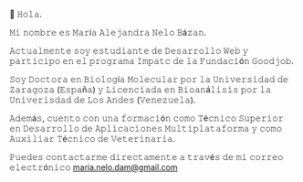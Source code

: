 👋 𝙷𝚘𝚕𝚊.

𝙼𝚒 𝚗𝚘𝚖𝚋𝚛𝚎 𝚎𝚜 𝙼𝚊𝚛í𝚊 𝙰𝚕𝚎𝚓𝚊𝚗𝚍𝚛𝚊 𝙽𝚎𝚕𝚘 𝙱á𝚣𝚊𝚗.

𝙰𝚌𝚝𝚞𝚊𝚕𝚖𝚎𝚗𝚝𝚎 𝚜𝚘𝚢 𝚎𝚜𝚝𝚞𝚍𝚒𝚊𝚗𝚝𝚎 𝚍𝚎 𝙳𝚎𝚜𝚊𝚛𝚛𝚘𝚕𝚕𝚘 𝚆𝚎𝚋 𝚢 𝚙𝚊𝚛𝚝𝚒𝚌𝚒𝚙𝚘 𝚎𝚗 𝚎𝚕 𝚙𝚛𝚘𝚐𝚛𝚊𝚖𝚊 𝙸𝚖𝚙𝚊𝚝𝚌 𝚍𝚎 𝚕𝚊 𝙵𝚞𝚗𝚍𝚊𝚌𝚒ó𝚗 𝙶𝚘𝚘𝚍𝚓𝚘𝚋.

𝚂𝚘𝚢 𝙳𝚘𝚌𝚝𝚘𝚛𝚊 𝚎𝚗 𝙱𝚒𝚘𝚕𝚘𝚐í𝚊 𝙼𝚘𝚕𝚎𝚌𝚞𝚕𝚊𝚛 𝚙𝚘𝚛 𝚕𝚊 𝚄𝚗𝚒𝚟𝚎𝚛𝚜𝚒𝚍𝚊𝚍 𝚍𝚎 𝚉𝚊𝚛𝚊𝚐𝚘𝚣𝚊 (𝙴𝚜𝚙𝚊ñ𝚊) 𝚢 𝙻𝚒𝚌𝚎𝚗𝚌𝚒𝚊𝚍𝚊 𝚎𝚗 𝙱𝚒𝚘𝚊𝚗á𝚕𝚒𝚜𝚒𝚜 𝚙𝚘𝚛 𝚕𝚊 𝚄𝚗𝚒𝚟𝚎𝚛𝚒𝚜𝚍𝚊𝚍 𝚍𝚎 𝙻𝚘𝚜 𝙰𝚗𝚍𝚎𝚜 (𝚅𝚎𝚗𝚎𝚣𝚞𝚎𝚕𝚊).

𝙰𝚍𝚎𝚖á𝚜, 𝚌𝚞𝚎𝚗𝚝𝚘 𝚌𝚘𝚗 𝚞𝚗𝚊 𝚏𝚘𝚛𝚖𝚊𝚌𝚒ó𝚗 𝚌𝚘𝚖𝚘 𝚃é𝚌𝚗𝚒𝚌𝚘 𝚂𝚞𝚙𝚎𝚛𝚒𝚘𝚛 𝚎𝚗 𝙳𝚎𝚜𝚊𝚛𝚛𝚘𝚕𝚕𝚘 𝚍𝚎 𝙰𝚙𝚕𝚒𝚌𝚊𝚌𝚒𝚘𝚗𝚎𝚜 𝙼𝚞𝚕𝚝𝚒𝚙𝚕𝚊𝚝𝚊𝚏𝚘𝚛𝚖𝚊 𝚢 𝚌𝚘𝚖𝚘 𝙰𝚞𝚡𝚒𝚕𝚒𝚊𝚛 𝚃é𝚌𝚗𝚒𝚌𝚘 𝚍𝚎 𝚅𝚎𝚝𝚎𝚛𝚒𝚗𝚊𝚛𝚒𝚊.

𝙿𝚞𝚎𝚍𝚎𝚜 𝚌𝚘𝚗𝚝𝚊𝚌𝚝𝚊𝚛𝚖𝚎 𝚍𝚒𝚛𝚎𝚌𝚝𝚊𝚖𝚎𝚗𝚝𝚎 𝚊 𝚝𝚛𝚊𝚟é𝚜 𝚍𝚎 𝚖𝚒 𝚌𝚘𝚛𝚛𝚎𝚘 𝚎𝚕𝚎𝚌𝚝𝚛ó𝚗𝚒𝚌𝚘 maria.nelo.dam@gmail.com

